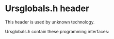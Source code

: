 # Ursglobals.h header


This header is used by unknown technology.

Ursglobals.h contain these programming interfaces:

